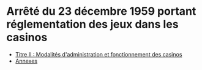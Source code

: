 # Arrêté du 23 décembre 1959 portant réglementation des jeux dans les casinos

- [Titre II : Modalités d'administration et fonctionnement des casinos](titre-ii)
- [Annexes](annexes)
